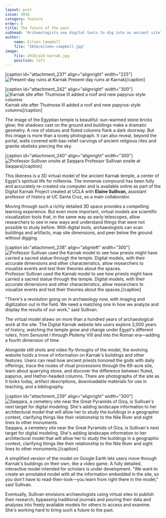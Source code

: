 ```yaml
---
layout: post
issue: 2016
category: feature
order: 6
title: The future of the past
subhead: "Archaeologists use digital tools to dig into an ancient site"
author:
    name: Eileen Campbell
    file: "2016/eileen-campbell.jpg"
image:
    file: 2016/p24-karnak.jpg
    position: left
---
```


[caption id="attachment_237" align="alignright" width="225"]![Present-day ruins at Karnak](http://dev-inquiry-magazine.pantheonsite.io/wp-content/uploads/2016/05/P24-present-day-225x300.jpg) Present-day ruins at Karnak[/caption]

[caption id="attachment_242" align="alignright" width="300"]![Karnak site after Thutmose III added a roof and new papyrus-style columns](http://dev-inquiry-magazine.pantheonsite.io/wp-content/uploads/2016/05/P25-ThutmoseIII-300x225.jpg) Karnak site after Thutmose III added a roof and new papyrus-style columns[/caption]



The image of the Egyptian temple is beautiful: sun-warmed stone bricks glow; the shadows cast on the ground and buildings make a dramatic geometry. A row of statues and fluted columns flank a dark doorway. But this image is more than a lovely photograph. It can also reveal, beyond the portal, walls covered with bas-relief carvings of ancient religious rites and granite obelisks piercing the sky.

[caption id="attachment_240" align="alignright" width="300"]![Professor Sullivan onsite at Saqqara](http://dev-inquiry-magazine.pantheonsite.io/wp-content/uploads/2016/05/P25-Sullivan-300x225.jpg) Professor Sullivan onsite at Saqqara[/caption]

This likeness is a 3D virtual model of the ancient Karnak temple, a center of Egypt's spiritual life for millennia. The immense compound has been fully and accurately re-created via computer and is available online as part of the Digital Karnak Project created at UCLA with **Elaine Sullivan,** assistant professor of history at UC Santa Cruz, as a main collaborator.

Moving through such a richly detailed 3D space provides a compelling learning experience. But even more important, virtual models are scientific visualization tools that, in the same way as early telescopes, allow researchers to see in new ways and understand things that were not possible to study before. With digital tools, archaeologists can scan buildings and artifacts, map site dimensions, and peer below the ground without digging.

[caption id="attachment_238" align="alignleft" width="300"]![Professor Sullivan used the Karnak model to see how priests might have carried a sacred statue through the temple. Digital models, with their accurate dimensions and other characteristics, allow researchers to visualize events and test their theories about the spaces.](http://dev-inquiry-magazine.pantheonsite.io/wp-content/uploads/2016/05/P24-priests-300x169.jpg) Professor Sullivan used the Karnak model to see how priests might have carried a sacred statue through the temple. Digital models, with their accurate dimensions and other characteristics, allow researchers to visualize events and test their theories about the spaces.[/caption]

"There's a revolution going on in archaeology now, with imaging and digitization out in the field. We need a matching one in how we analyze and display the results of our work," said Sullivan.

The virtual model draws on more than a hundred years of archaeological work at the site. The Digital Karnak website lets users explore 2,000 years of history, watching the temple grow and change under Egypt's different rulers, from Senusret I through Ptolemy VIII and into the Roman era—adding a fourth dimension of time.

Alongside still shots and video fly-throughs of the model, the evolving website holds a trove of information on Karnak's buildings and other features. Users can read how ancient priests honored the gods with daily offerings, trace the routes of ritual processions through the 69-acre site, learn about quarrying stone, and discover the difference between fluted, papyrus, and Hathor-headed columns. There are photographs of the site as it looks today, artifact descriptions, downloadable materials for use in teaching, and a bibliography.

[caption id="attachment_239" align="alignright" width="300"]![Saqqara, a cemetery site near the Great Pyramids of Giza, is Sullivan's next target for digital modeling. She's adding landscape information to her architectural model that will allow her to study the buildings in a geographic context, clarifying things like their relationship to the Nile River and sight lines to other monuments.](http://dev-inquiry-magazine.pantheonsite.io/wp-content/uploads/2016/05/P25-Saqqara-300x187.jpg) Saqqara, a cemetery site near the Great Pyramids of Giza, is Sullivan's next target for digital modeling. She's adding landscape information to her architectural model that will allow her to study the buildings in a geographic context, clarifying things like their relationship to the Nile River and sight lines to other monuments.[/caption]

A simplified version of the model on Google Earth lets users move through Karnak's buildings on their own, like a video game. A fully detailed, interactive model intended for scholars is under development. "We want to create an annotated model with all the information embedded in the site, so you don't have to read-then-look—you learn from right there in the model," said Sullivan.

Eventually, Sullivan envisions archaeologists using virtual sites to publish their research, bypassing traditional journals and pouring their data and analyses into freely available models for others to access and examine. She's working hard to bring such a future to the past.
